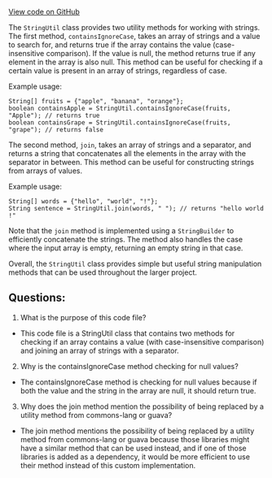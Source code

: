 [View code on GitHub](https://github.com/ergoplatform/ergo-appkit/java-client-generated/src/main/java/org/ergoplatform/restapi/client/StringUtil.java)

The `StringUtil` class provides two utility methods for working with strings. The first method, `containsIgnoreCase`, takes an array of strings and a value to search for, and returns true if the array contains the value (case-insensitive comparison). If the value is null, the method returns true if any element in the array is also null. This method can be useful for checking if a certain value is present in an array of strings, regardless of case.

Example usage:
```
String[] fruits = {"apple", "banana", "orange"};
boolean containsApple = StringUtil.containsIgnoreCase(fruits, "Apple"); // returns true
boolean containsGrape = StringUtil.containsIgnoreCase(fruits, "grape"); // returns false
```

The second method, `join`, takes an array of strings and a separator, and returns a string that concatenates all the elements in the array with the separator in between. This method can be useful for constructing strings from arrays of values.

Example usage:
```
String[] words = {"hello", "world", "!"};
String sentence = StringUtil.join(words, " "); // returns "hello world !"
```

Note that the `join` method is implemented using a `StringBuilder` to efficiently concatenate the strings. The method also handles the case where the input array is empty, returning an empty string in that case.

Overall, the `StringUtil` class provides simple but useful string manipulation methods that can be used throughout the larger project.
## Questions: 
 1. What is the purpose of this code file?
- This code file is a StringUtil class that contains two methods for checking if an array contains a value (with case-insensitive comparison) and joining an array of strings with a separator.

2. Why is the containsIgnoreCase method checking for null values?
- The containsIgnoreCase method is checking for null values because if both the value and the string in the array are null, it should return true.

3. Why does the join method mention the possibility of being replaced by a utility method from commons-lang or guava?
- The join method mentions the possibility of being replaced by a utility method from commons-lang or guava because those libraries might have a similar method that can be used instead, and if one of those libraries is added as a dependency, it would be more efficient to use their method instead of this custom implementation.